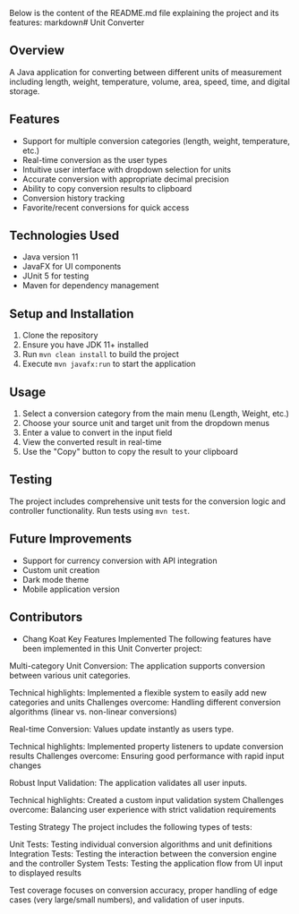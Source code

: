Below is the content of the README.md file explaining the project and its features:
markdown# Unit Converter

## Overview
A Java application for converting between different units of measurement including length, weight, temperature, volume, area, speed, time, and digital storage.

## Features
- Support for multiple conversion categories (length, weight, temperature, etc.)
- Real-time conversion as the user types
- Intuitive user interface with dropdown selection for units
- Accurate conversion with appropriate decimal precision
- Ability to copy conversion results to clipboard
- Conversion history tracking
- Favorite/recent conversions for quick access

## Technologies Used
- Java version 11
- JavaFX for UI components
- JUnit 5 for testing
- Maven for dependency management

## Setup and Installation
1. Clone the repository
2. Ensure you have JDK 11+ installed
3. Run `mvn clean install` to build the project
4. Execute `mvn javafx:run` to start the application

## Usage
1. Select a conversion category from the main menu (Length, Weight, etc.)
2. Choose your source unit and target unit from the dropdown menus
3. Enter a value to convert in the input field
4. View the converted result in real-time
5. Use the "Copy" button to copy the result to your clipboard

## Testing
The project includes comprehensive unit tests for the conversion logic and controller functionality. Run tests using `mvn test`.

## Future Improvements
- Support for currency conversion with API integration
- Custom unit creation
- Dark mode theme
- Mobile application version

## Contributors
- Chang Koat
Key Features Implemented
The following features have been implemented in this Unit Converter project:

Multi-category Unit Conversion: The application supports conversion between various unit categories.

Technical highlights: Implemented a flexible system to easily add new categories and units
Challenges overcome: Handling different conversion algorithms (linear vs. non-linear conversions)


Real-time Conversion: Values update instantly as users type.

Technical highlights: Implemented property listeners to update conversion results
Challenges overcome: Ensuring good performance with rapid input changes


Robust Input Validation: The application validates all user inputs.

Technical highlights: Created a custom input validation system
Challenges overcome: Balancing user experience with strict validation requirements



Testing Strategy
The project includes the following types of tests:

Unit Tests: Testing individual conversion algorithms and unit definitions
Integration Tests: Testing the interaction between the conversion engine and the controller
System Tests: Testing the application flow from UI input to displayed results

Test coverage focuses on conversion accuracy, proper handling of edge cases (very large/small numbers), and validation of user inputs.
